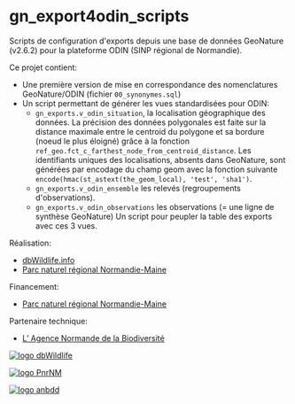 # gn_export4odin_scripts
Scripts de configuration d'exports depuis une base de données GeoNature (v2.6.2) pour la plateforme ODIN (SINP régional de Normandie).

Ce projet contient:
* Une première version de mise en correspondance des nomenclatures GeoNature/ODIN (fichier `00_synonymes.sql`)
* Un script permettant de générer les vues standardisées pour ODIN:
  * `gn_exports.v_odin_situation`, la localisation géographique des données. La précision des données polygonales est faite sur la distance maximale entre le centroid du polygone et sa bordure (noeud le plus éloigné) grâce à la fonction `ref_geo.fct_c_farthest_node_from_centroid_distance`. Les identifiants uniques des localisations, absents dans GeoNature, sont générées par encodage du champ geom avec la fonction suivante `encode(hmac(st_astext(the_geom_local), 'test', 'sha1')`. 
  * `gn_exports.v_odin_ensemble` les relevés (regroupements d'observations).
  * `gn_exports.v_odin_observations` les observations (= une ligne de synthèse GeoNature)
Un script pour peupler la table des exports avec ces 3 vues.

Réalisation:
* [dbWildlife.info](https://github.com/dbwildlife)
* [Parc naturel régional Normandie-Maine](https://www.parc-naturel-normandie-maine.fr/)

Financement:
* [Parc naturel régional Normandie-Maine](https://www.parc-naturel-normandie-maine.fr/)

Partenaire technique:
* [L’ Agence Normande de la Biodiversité](https://www.anbdd.fr/)

[![logo dbWildlife](https://avatars.githubusercontent.com/u/74882019?s=200&v=4)](https://github.com/dbwildlife)

[![logo PnrNM](https://biodiversite.parc-naturel-normandie-maine.fr/geonature/custom/images/logo_structure.png)](https://www.parc-naturel-normandie-maine.fr)

[![logo anbdd](https://www.anbdd.fr/wp-content/themes/anbdd-theme/assets/images/logo-anbdd.svg)](https://www.anbdd.fr/)
